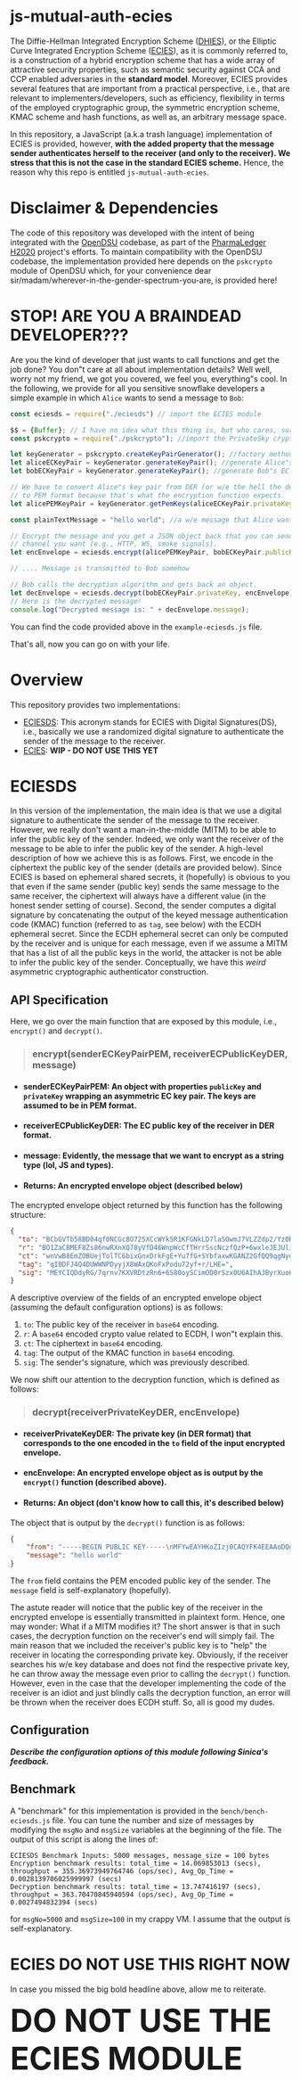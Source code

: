 # js-mutual-auth-ecies
The Diffie-Hellman Integrated Encryption Scheme ([DHIES](http://web.cs.ucdavis.edu/~rogaway/papers/dhies.pdf)), or the Elliptic Curve Integrated Encryption Scheme ([ECIES](https://en.wikipedia.org/wiki/Integrated_Encryption_Scheme)), as it is commonly referred to, is a construction of a hybrid encryption scheme that has a wide array of attractive security properties, such as semantic security against CCA and CCP enabled adversaries in the **standard model**. Moreover, ECIES provides several features that are important from a practical perspective, i.e., that are relevant to implementers/developers, such as efficiency, flexibility in terms of the employed cryptographic group, the symmetric encryption scheme, KMAC scheme and hash functions, as well as, an arbitrary message space.

In this repository, a JavaScript (a.k.a trash language) implementation of ECIES is provided, however, **with the added property that the message sender authenticates herself to the receiver (and only to the receiver). We stress that this is not the case in the standard ECIES scheme.** Hence, the reason why this repo is entitled `js-mutual-auth-ecies`.

# Disclaimer & Dependencies
The code of this repository was developed with the intent of being integrated with the [OpenDSU](https://github.com/PrivateSky/OpenDSU) codebase, as part of the [PharmaLedger H2020](https://pharmaledger.eu/) project's efforts. To maintain compatibility with the OpenDSU codebase, the implementation provided here depends on the `pskcrypto` module of OpenDSU which, for your convenience dear sir/madam/wherever-in-the-gender-spectrum-you-are, is provided here!

# STOP! ARE YOU A BRAINDEAD DEVELOPER???
Are you the kind of developer that just wants to call functions and get the job done? You don"t care at all about implementation details? Well well, worry not my friend, we got you covered, we feel you, everything"s cool. In the following, we provide for all you sensitive snowflake developers a simple example in which `Alice` wants to send a message to `Bob`:

```js
const eciesds = require("./eciesds") // import the ECIES module

$$ = {Buffer}; // I have no idea what this thing is, but who cares, surely you shouldn"t.
const pskcrypto = require("./pskcrypto"); //import the PrivateSky crypto module

let keyGenerator = pskcrypto.createKeyPairGenerator(); //factory method for EC key pairs (I guess)
let aliceECKeyPair = keyGenerator.generateKeyPair(); //generate Alice"s EC key pair
let bobECKeyPair = keyGenerator.generateKeyPair(); //generate Bob"s EC key pair

// We have to convert Alice"s key pair from DER (or w/e the hell the default format is) 
// to PEM format because that's what the encryption function expects.
let alicePEMKeyPair = keyGenerator.getPemKeys(aliceECKeyPair.privateKey, aliceECKeyPair.publicKey)

const plainTextMessage = "hello world"; //a w/e message that Alice wants to send to Bob

// Encrypt the message and you get a JSON object back that you can send over any communication
// channel you want (e.g., HTTP, WS, smoke signals).
let encEnvelope = eciesds.encrypt(alicePEMKeyPair, bobECKeyPair.publicKey, plainTextMessage)

// .... Message is transmitted to Bob somehow

// Bob calls the decryption algorithm and gets back an object.
let decEnvelope = eciesds.decrypt(bobECKeyPair.privateKey, encEnvelope)
// Here is the decrypted message!
console.log("Decrypted message is: " + decEnvelope.message);
```
You can find the code provided above in the `example-eciesds.js` file.

That's all, now you can go on with your life.

# 

# Overview
This repository provides two implementations:

- [ECIESDS](#eciesds): This acronym stands for ECIES with Digital Signatures(DS), i.e., basically we use a randomized digital signature to authenticate the sender of the message to the receiver.
- [ECIES](#ecies): **WIP - DO NOT USE THIS YET**


# ECIESDS
In this version of the implementation, the main idea is that we use a digital signature to authenticate the sender of the message to the receiver. However, we really don't want a man-in-the-middle (MITM) to be able to infer the public key of the sender. Indeed, we only want the receiver of the message to be able to infer the public key of the sender. A high-level description of how we achieve this is as follows. First, we encode in the ciphertext the public key of the sender (details are provided below). Since ECIES is based on ephemeral shared secrets, it (hopefully) is obvious to you that even if the same sender (public key) sends the same message to the same receiver, the ciphertext will always have a different value (in the honest sender setting of course). Second, the sender computes a digital signature by concatenating the output of the keyed message authentication code (KMAC) function (referred to as `tag`, see below) with the ECDH ephemeral secret. Since the ECDH ephemeral secret can only be computed by the receiver and is unique for each message, even if we assume a MITM that has a list of all the public keys in the world, the attacker is not be able to infer the public key of the sender. Conceptually, we have this *weird* asymmetric cryptographic authenticator construction.

## API Specification

Here, we go over the main function that are exposed by this module, i.e., `encrypt()` and `decrypt()`.

>### encrypt(senderECKeyPairPEM, receiverECPublicKeyDER, message)
- #### **senderECKeyPairPEM**: An object with properties `publicKey` and `privateKey` wrapping an asymmetric EC key pair. The keys are assumed to be in PEM format.
- #### **receiverECPublicKeyDER**: The EC public key of the receiver in DER format.
- #### **message**: Evidently, the message that we want to encrypt as a **string** type (lol, JS and types).
- #### **Returns**:  An encrypted envelope object (described below)

The encrypted envelope object returned by this function has the following structure:

```json
{
  "to": "BCbGVTb58BD04qf0NCGc8O725XCcWYk5R1KFGNkLD7laSOwmJ7VLZZdp2/Yz0R0YYTt6Gc0g9Ta80dxhShQO5N4=",
  "r": "BO1ZaCBMEF8Zs86nwRXnXQ78yVfD46WnpWcCfTHrrSscNczfQzP+6wxleJEJUliNYYlj3b4rTIOMYiuTxrDlyqc=",
  "ct": "wnVwB8EmZOBUejTolTC6bixGnxDrkFgE+Yu7fG+SYbfaxwKGANZ2GfQQ9qgNyqVPKnpuPi+9TO+Fr6+6u5h7j+AqlJCAmXDY33CPR0EMn5YSUV9W4Qr/lJuBFo3zlhCrajB7m5mvG/w5Cat3tHWaCEnh2us5o7JUvEGovkk37t8mnJZIrNGtbHoqQbkGvaxsF++zdkWiG+Xmjq25CBjVK1ICP0VFbXnFFWWsy19olH/0NXTgiCMCPxm+jyI6fIR653pUprfRVV/l4OIB7qo51qGMLkkcxVGhA/pH+oJuO1s=",
  "tag": "qI0DFJ4Q4DUWWNPDyyjX8WAxQKoFxPodu72yf+r/LHE=",
  "sig": "MEYCIQDdyRG/7qrnv7KXVRDtzRn6+6S80oySCimOD0rSzx0U6AIhAJByrXuo6wvUTeY41B0hflYpQ5eEAxhXPHrN0mkB+fOU"
}
```
A descriptive overview of the fields of an encrypted envelope object (assuming the default configuration options) is as follows:
1. `to`: The public key of the receiver in `base64` encoding.
1. `r`: A `base64` encoded crypto value related to ECDH, I won"t explain this.
1. `ct`: The ciphertext in `base64` encoding.
1. `tag`: The output of the KMAC function in `base64` encoding.
1. `sig`: The sender's signature, which was previously described.

We now shift our attention to the decryption function, which is defined as follows:

>### decrypt(receiverPrivateKeyDER, encEnvelope)
- #### **receiverPrivateKeyDER**: The private key (in DER format) that corresponds to the one encoded in the `to` field of the input encrypted envelope.
- #### **encEnvelope**: An encrypted envelope object as is output by the `encrypt()` function (described above).
- #### **Returns**:  An object (don't know how to call this, it's described below)

The object that is output by the `decrypt()` function is as follows:
```json
{
    "from": "-----BEGIN PUBLIC KEY-----\nMFYwEAYHKoZIzj0CAQYFK4EEAAoDQgAEbcUJt65Ds9fhvZwlf0ONArf1EoZGSyIk\ni4YGqSulscTxvj/SnDPaczHdVJZhe/hmEbhIcLRMUj8shmeoEn33KQ==\n-----END PUBLIC KEY-----",
    "message": "hello world"
}
```
The `from` field contains the PEM encoded public key of the sender. The `message` field is self-explanatory (hopefully).

The astute reader will notice that the public key of the receiver in the encrypted envelope is essentially transmitted in plaintext form. Hence, one may wonder: What if a MITM modifies it? The short answer is that in such cases, the decryption function on the receiver's end will simply fail. The main reason that we included the receiver's public key is to "help" the receiver in locating the corresponding private key. Obviously, if the receiver searches his w/e key database and does not find the respective private key, he can throw away the message even prior to calling the `decrypt()` function. However, even in the case that the developer implementing the code of the receiver is an idiot and just blindly calls the decryption function, an error will be thrown when the receiver does ECDH stuff. So, all is good my dudes.


## Configuration

***Describe the configuration options of this module following Sinica's feedback.***

## Benchmark

A "benchmark" for this implementation is provided in the `bench/bench-eciesds.js` file. You can tune the number and size of messages by modifying the `msgNo` and `msgSize` variables at the beginning of the file. The output of this script is along the lines of:

```
ECIESDS Benchmark Inputs: 5000 messages, message_size = 100 bytes
Encryption benchmark results: total_time = 14.069853013 (secs), throughput = 355.36973949764746 (ops/sec), Avg_Op_Time = 0.0028139706025999997 (secs)
Decryption benchmark results: total_time = 13.747416197 (secs), throughput = 363.70470845940594 (ops/sec), Avg_Op_Time = 0.0027494832394 (secs)
```
for `msgNo=5000` and `msgSize=100` in my crappy VM. I assume that the output is self-explanatory.

# ECIES **DO NOT USE THIS RIGHT NOW**
In case you missed the big bold headline above, allow me to reiterate.

<span style="font-size:4em;">**DO NOT USE THE ECIES MODULE**</span>

